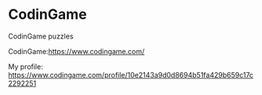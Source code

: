# CodinGame
CodinGame puzzles

CodinGame:https://www.codingame.com/

My profile: https://www.codingame.com/profile/10e2143a9d0d8694b51fa429b659c17c2292251